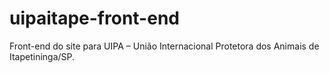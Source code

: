 # uipaitape-front-end
Front-end do site para UIPA – União Internacional Protetora dos Animais de Itapetininga/SP.
